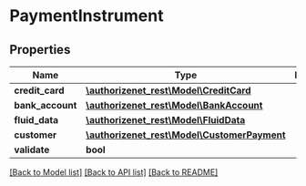 # PaymentInstrument

## Properties
Name | Type | Description | Notes
------------ | ------------- | ------------- | -------------
**credit_card** | [**\authorizenet_rest\Model\CreditCard**](CreditCard.md) |  | [optional] 
**bank_account** | [**\authorizenet_rest\Model\BankAccount**](BankAccount.md) |  | [optional] 
**fluid_data** | [**\authorizenet_rest\Model\FluidData**](FluidData.md) |  | [optional] 
**customer** | [**\authorizenet_rest\Model\CustomerPayment**](CustomerPayment.md) |  | [optional] 
**validate** | **bool** |  | [optional] 

[[Back to Model list]](../README.md#documentation-for-models) [[Back to API list]](../README.md#documentation-for-api-endpoints) [[Back to README]](../README.md)


